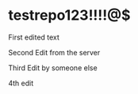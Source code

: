 # testrepo123!!!!@$



First edited text



Second Edit from the server

Third Edit by someone else


4th edit
